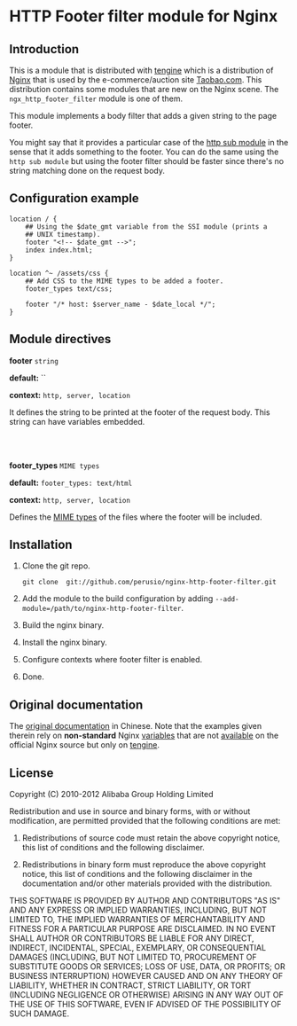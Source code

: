 # HTTP Footer filter module for Nginx

## Introduction

This is a module that is distributed with
[tengine](http://tengine.taobao.org) which is a distribution of
[Nginx](http://nginx.org) that is used by the e-commerce/auction site
[Taobao.com](http://en.wikipedia.org/wiki/Taobao). This distribution
contains some modules that are new on the Nginx scene. The
`ngx_http_footer_filter` module is one of them.

This module implements a body filter that adds a given string to the
page footer.

You might say that it provides a particular case of the
[http sub module](http://wiki.nginx.org/HttpSubModule) in the sense
that it adds something to the footer. You can do the same using the
`http sub module` but using the footer filter should be faster since
there's no string matching done on the request body.

## Configuration example

    location / {
        ## Using the $date_gmt variable from the SSI module (prints a
        ## UNIX timestamp).
        footer "<!-- $date_gmt -->";
        index index.html;
    }

    location ^~ /assets/css {
        ## Add CSS to the MIME types to be added a footer.
        footer_types text/css; 
    
        footer "/* host: $server_name - $date_local */";
    }

## Module directives

**footer** `string`

**default:** ``

**context:** `http, server, location`

It defines the string to be printed at the footer of the request
body. This string can have variables embedded.

<br/>
<br/>

**footer_types** `MIME types`

**default:** `footer_types: text/html`

**context:** `http, server, location`

Defines the [MIME types](http://en.wikipedia.org/wiki/MIME_type) of
the files where the footer will be included.

## Installation

 1. Clone the git repo.
    
        git clone  git://github.com/perusio/nginx-http-footer-filter.git

 2. Add the module to the build configuration by adding
    `--add-module=/path/to/nginx-http-footer-filter`.

 3. Build the nginx binary.
 
 4. Install the nginx binary.
 
 5. Configure contexts where footer filter is enabled.

 6. Done.

## Original documentation

The
[original documentation](http://tengine.taobao.org/document_cn/http_footer_filter_cn.html)
in Chinese. Note that the examples given therein rely on
**non-standard** Nginx
[variables](http://tengine.taobao.org/document_cn/variables_cn.html)
that are not
[available](http://nginx.org/en/docs/http/ngx_http_core_module.html#variables)
on the official Nginx source but only on [tengine](http://tengine.taobao.org).

## License

Copyright (C) 2010-2012 Alibaba Group Holding Limited

Redistribution and use in source and binary forms, with or without
modification, are permitted provided that the following conditions
are met:
 
 1. Redistributions of source code must retain the above copyright
    notice, this list of conditions and the following disclaimer.
    
 2. Redistributions in binary form must reproduce the above copyright
    notice, this list of conditions and the following disclaimer in the
    documentation and/or other materials provided with the distribution.

THIS SOFTWARE IS PROVIDED BY AUTHOR AND CONTRIBUTORS "AS IS" AND ANY
EXPRESS OR IMPLIED WARRANTIES, INCLUDING, BUT NOT LIMITED TO, THE
IMPLIED WARRANTIES OF MERCHANTABILITY AND FITNESS FOR A PARTICULAR
PURPOSE ARE DISCLAIMED.  IN NO EVENT SHALL AUTHOR OR CONTRIBUTORS BE
LIABLE FOR ANY DIRECT, INDIRECT, INCIDENTAL, SPECIAL, EXEMPLARY, OR
CONSEQUENTIAL DAMAGES (INCLUDING, BUT NOT LIMITED TO, PROCUREMENT OF
SUBSTITUTE GOODS OR SERVICES; LOSS OF USE, DATA, OR PROFITS; OR
BUSINESS INTERRUPTION) HOWEVER CAUSED AND ON ANY THEORY OF LIABILITY,
WHETHER IN CONTRACT, STRICT LIABILITY, OR TORT (INCLUDING NEGLIGENCE
OR OTHERWISE) ARISING IN ANY WAY OUT OF THE USE OF THIS SOFTWARE, EVEN
IF ADVISED OF THE POSSIBILITY OF SUCH DAMAGE.
